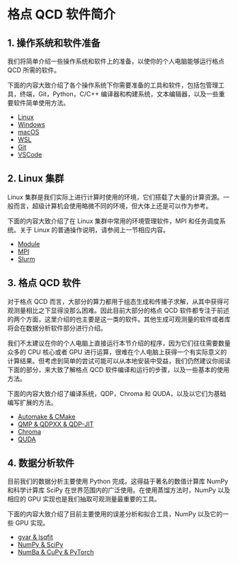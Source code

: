 # 格点 QCD 软件简介

## 1. 操作系统和软件准备

我们将简单介绍一些操作系统和软件上的准备，以使你的个人电脑能够运行格点 QCD 所需的软件。

下面的内容大致介绍了各个操作系统下你需要准备的工具和软件，包括包管理工具，终端，Git，Python，C/C++ 编译器和构建系统，文本编辑器，以及一些重要软件简单使用方法。

- [Linux](./Linux.md)
- [Windows](./Windows.md)
- [macOS](./macOS.md)
- [WSL](./WSL.md)
- [Git](./Git.md)
- [VSCode](./VSCode.md)

## 2. Linux 集群

Linux 集群是我们实际上进行计算时使用的环境，它们搭载了大量的计算资源。一般而言，超级计算机会使用略微不同的环境，但大体上还是可以作为参考。

下面的内容大致介绍了在 Linux 集群中常用的环境管理软件，MPI 和任务调度系统。关于 Linux 的普通操作说明，请参阅上一节相应内容。

- [Module](./Module.md)
- [MPI](./MPI.md)
- [Slurm](./Slurm.md)

## 3. 格点 QCD 软件

对于格点 QCD 而言，大部分的算力都用于组态生成和传播子求解，从其中获得可观测量相比之下显得没那么困难。因此目前大部分的格点 QCD 软件都专注于前述的两个方面，这里介绍的也主要是这一类的软件。其他生成可观测量的软件或者库将会在数据分析软件部分进行介绍。

我们不太建议在你的个人电脑上直接运行本节介绍的程序，因为它们往往需要数量众多的 CPU 核心或者 GPU 进行运算，很难在个人电脑上获得一个有实际意义的计算结果。但考虑到简单的尝试可能可以从本地安装中受益，我们仍然建议你阅读下面的部分，来大致了解格点 QCD 软件编译和运行的步骤，以及一些基本的使用方法。

下面的内容大致介绍了编译系统，QDP，Chroma 和 QUDA，以及以它们为基础编写扩展的方法。

- [Automake & CMake](./CMake.md)
- [QMP & QDPXX & QDP-JIT](./QDP.md)
- [Chroma](./Chroma.md)
- [QUDA](./QUDA.md)

## 4. 数据分析软件

目前我们的数据分析主要使用 Python 完成。这得益于著名的数值计算库 NumPy 和科学计算库 SciPy 在世界范围内的广泛使用。在使用蒸馏方法时，NumPy 以及相应的 GPU 实现也是我们抽取可观测量最重要的工具。

下面的内容大致介绍了目前主要使用的误差分析和拟合工具，NumPy 以及它的一些 GPU 实现。

- [gvar & lsqfit](./lsqfit.md)
- [NumPy & SciPy](./NumPy.md)
- [NumBa & CuPy & PyTorch](./CuPy.md)
